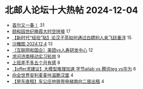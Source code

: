 # 北邮人论坛十大热帖 2024-12-04

- [首尔又一春！](https://bbs.byr.cn/article/Talking/6430600) 31
- [颐和园世纪晚霞大时空拼接](https://bbs.byr.cn/article/Picture/3370716) 17
- [【新时代“经验”贴】论汉子茶如何通过白嫖别人来飞跃重洋](https://bbs.byr.cn/article/GoAbroad/399504) 15
- [沙雕图 2024.12.4](https://bbs.byr.cn/article/Joke/733278) 13
- [［互联网和国企］美团vs人寿研发中心](https://bbs.byr.cn/article/Job/2221229) 12
- [求问济南移动实习轮岗](https://bbs.byr.cn/article/Shandong/425991) 9
- [上班差不多五个月有感](https://bbs.byr.cn/article/Feeling/3210582) 8
- [【offer求建议】大模型推理加速 字节ailab vs 腾讯teg vs华为](https://bbs.byr.cn/article/WorkLife/1222577) 6
- [向全世界安利麦麦咔滋脆汉堡](https://bbs.byr.cn/article/Food/526678) 4
- [【房东直租】车公庄地铁带电梯南向二居出租](https://bbs.byr.cn/article/Home/138534) 4


